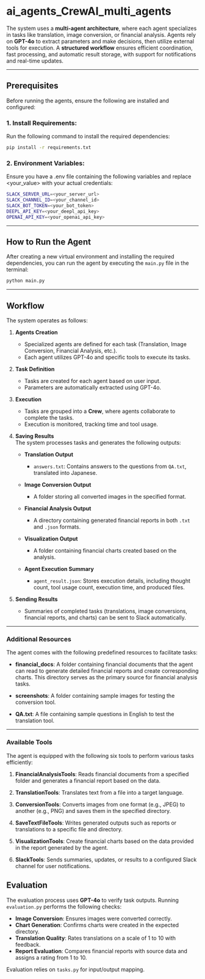 # ai_agents_CrewAI_multi_agents

The system uses a **multi-agent architecture**, where each agent specializes in tasks like translation, image conversion, or financial analysis. Agents rely on **GPT-4o** to extract parameters and make decisions, then utilize external tools for execution. A **structured workflow** ensures efficient coordination, fast processing, and automatic result storage, with support for notifications and real-time updates.

---


## Prerequisites
Before running the agents, ensure the following are installed and configured:

### 1. **Install Requirements**:
Run the following command to install the required dependencies:

```bash
pip install -r requirements.txt
```

### 2. Environment Variables:
Ensure you have a .env file containing the following variables and replace <your_value> with your actual credentials:

```bash
SLACK_SERVER_URL=<your_server_url>
SLACK_CHANNEL_ID=<your_channel_id>
SLACK_BOT_TOKEN=<your_bot_token>
DEEPL_API_KEY=<your_deepl_api_key>
OPENAI_API_KEY=<your_openai_api_key>
```

---

## How to Run the Agent

After creating a new virtual environment and installing the required dependencies, you can run the agent by executing the `main.py` file in the terminal:

```bash
python main.py

```

---
## Workflow

The system operates as follows:

1. **Agents Creation**  
   - Specialized agents are defined for each task (Translation, Image Conversion, Financial Analysis, etc.).
   - Each agent utilizes GPT-4o and specific tools to execute its tasks.

2. **Task Definition**  
   - Tasks are created for each agent based on user input.
   - Parameters are automatically extracted using GPT-4o.

3. **Execution**  
   - Tasks are grouped into a **Crew**, where agents collaborate to complete the tasks.
   - Execution is monitored, tracking time and tool usage.

4. **Saving Results**  
     The system processes tasks and generates the following outputs:

    - **Translation Output**  
        - `answers.txt`: Contains answers to the questions from `QA.txt`, translated into Japanese.

    - **Image Conversion Output**  
        - A folder storing all converted images in the specified format.

    - **Financial Analysis Output**  
        - A directory containing generated financial reports in both `.txt` and `.json` formats.

    - **Visualization Output**  
        - A folder containing financial charts created based on the analysis.

    - **Agent Execution Summary**  
        - `agent_result.json`: Stores execution details, including thought count, tool usage count, execution time, and produced files.


5. **Sending Results**
   - Summaries of completed tasks (translations, image conversions, financial reports, and charts) can be sent to Slack automatically.


---
### Additional Resources

The agent comes with the following predefined resources to facilitate tasks:

- **financial_docs**: A folder containing financial documents that the agent can read to generate detailed financial reports and create corresponding charts. This directory serves as the primary source for financial analysis tasks.

- **screenshots**: A folder containing sample images for testing the conversion tool.

- **QA.txt**: A file containing sample questions in English to test the translation tool.

---

### Available Tools

The agent is equipped with the following six tools to perform various tasks efficiently:

1. **FinancialAnalysisTools**: Reads financial documents from a specified folder and generates a financial report based on the data.

2. **TranslationTools**: Translates text from a file into a target language.

3. **ConversionTools**: Converts images from one format (e.g., JPEG) to another (e.g., PNG) and saves them in the specified directory.

4. **SaveTextFileTools**: Writes generated outputs such as reports or translations to a specific file and directory.

5. **VisualizationTools**: Create financial charts based on the data provided in the report generated by the agent.

6. **SlackTools**: Sends summaries, updates, or results to a configured Slack channel for user notifications.


## Evaluation

The evaluation process uses **GPT-4o** to verify task outputs. Running `evaluation.py` performs the following checks:

- **Image Conversion**: Ensures images were converted correctly.
- **Chart Generation**: Confirms charts were created in the expected directory.
- **Translation Quality**: Rates translations on a scale of 1 to 10 with feedback.
- **Report Evaluation**: Compares financial reports with source data and assigns a rating from 1 to 10.

Evaluation relies on `tasks.py` for input/output mapping.

